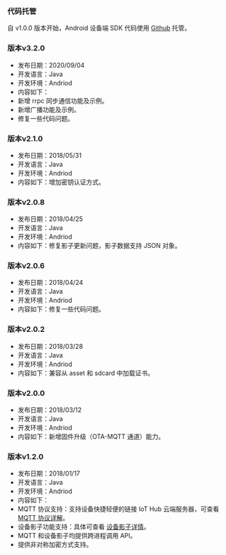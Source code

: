 


### 代码托管

自 v1.0.0 版本开始，Android 设备端 SDK 代码使用 [Github](https://github.com/tencentyun/iot-device-java/tree/master/hub/hub-device-android
) 托管。


### 版本v3.2.0

- 发布日期：2020/09/04
- 开发语言：Java 
- 开发环境：Andriod
- 内容如下：
 - 新增 rrpc 同步通信功能及示例。
 - 新增广播功能及示例。
 - 修复一些代码问题。

### 版本v2.1.0

 - 发布日期：2018/05/31
 - 开发语言：Java 
 - 开发环境：Andriod
 - 内容如下：增加密钥认证方式。

### 版本v2.0.8

 - 发布日期：2018/04/25
 - 开发语言：Java 
 - 开发环境：Andriod
 - 内容如下：修复影子更新问题，影子数据支持 JSON 对象。

### 版本v2.0.6

 - 发布日期：2018/04/24
 - 开发语言：Java 
 - 开发环境：Andriod
 - 内容如下：修复一些代码问题。

### 版本v2.0.2

 - 发布日期：2018/03/28
 - 开发语言：Java
 - 开发环境：Andriod
 - 内容如下：兼容从 asset 和 sdcard 中加载证书。

### 版本v2.0.0

- 发布日期：2018/03/12
- 开发语言：Java
- 开发环境：Andriod
- 内容如下：新增固件升级（OTA-MQTT 通道）能力。


### 版本v1.2.0

- 发布日期：2018/01/17
- 开发语言：Java
- 开发环境：Andriod
- 内容如下：
 - MQTT 协议支持：支持设备快捷轻便的链接 IoT Hub 云端服务器，可查看 [MQTT 协议详解](https://github.com/mcxiaoke/mqtt)。
 - 设备影子功能支持：具体可查看 [设备影子详情](https://cloud.tencent.com/document/product/634/11918)。
 - MQTT 和设备影子均提供跨进程调用 API。
 - 提供非对称加密方式支持。
